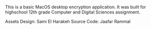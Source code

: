 This is a basic MacOS desktop encryption application. It was built for highschool 12th grade Computer and Digital Sciences assignment.

Assets Design: Sami El Harakeh
Source Code: Jaafar Rammal
